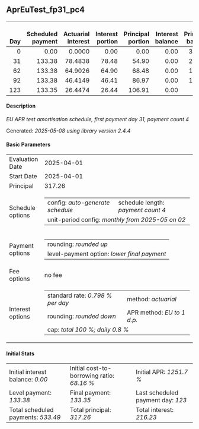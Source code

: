 <h2>AprEuTest_fp31_pc4</h2>
<table>
    <thead style="vertical-align: bottom;">
        <th style="text-align: right;">Day</th>
        <th style="text-align: right;">Scheduled payment</th>
        <th style="text-align: right;">Actuarial interest</th>
        <th style="text-align: right;">Interest portion</th>
        <th style="text-align: right;">Principal portion</th>
        <th style="text-align: right;">Interest balance</th>
        <th style="text-align: right;">Principal balance</th>
        <th style="text-align: right;">Total actuarial interest</th>
        <th style="text-align: right;">Total interest</th>
        <th style="text-align: right;">Total principal</th>
    </thead>
    <tr style="text-align: right;">
        <td class="ci00">0</td>
        <td class="ci01" style="white-space: nowrap;">0.00</td>
        <td class="ci02">0.0000</td>
        <td class="ci03">0.00</td>
        <td class="ci04">0.00</td>
        <td class="ci05">0.00</td>
        <td class="ci06">317.26</td>
        <td class="ci07">0.0000</td>
        <td class="ci08">0.00</td>
        <td class="ci09">0.00</td>
    </tr>
    <tr style="text-align: right;">
        <td class="ci00">31</td>
        <td class="ci01" style="white-space: nowrap;">133.38</td>
        <td class="ci02">78.4838</td>
        <td class="ci03">78.48</td>
        <td class="ci04">54.90</td>
        <td class="ci05">0.00</td>
        <td class="ci06">262.36</td>
        <td class="ci07">78.4838</td>
        <td class="ci08">78.48</td>
        <td class="ci09">54.90</td>
    </tr>
    <tr style="text-align: right;">
        <td class="ci00">62</td>
        <td class="ci01" style="white-space: nowrap;">133.38</td>
        <td class="ci02">64.9026</td>
        <td class="ci03">64.90</td>
        <td class="ci04">68.48</td>
        <td class="ci05">0.00</td>
        <td class="ci06">193.88</td>
        <td class="ci07">143.3864</td>
        <td class="ci08">143.38</td>
        <td class="ci09">123.38</td>
    </tr>
    <tr style="text-align: right;">
        <td class="ci00">92</td>
        <td class="ci01" style="white-space: nowrap;">133.38</td>
        <td class="ci02">46.4149</td>
        <td class="ci03">46.41</td>
        <td class="ci04">86.97</td>
        <td class="ci05">0.00</td>
        <td class="ci06">106.91</td>
        <td class="ci07">189.8013</td>
        <td class="ci08">189.79</td>
        <td class="ci09">210.35</td>
    </tr>
    <tr style="text-align: right;">
        <td class="ci00">123</td>
        <td class="ci01" style="white-space: nowrap;">133.35</td>
        <td class="ci02">26.4474</td>
        <td class="ci03">26.44</td>
        <td class="ci04">106.91</td>
        <td class="ci05">0.00</td>
        <td class="ci06">0.00</td>
        <td class="ci07">216.2487</td>
        <td class="ci08">216.23</td>
        <td class="ci09">317.26</td>
    </tr>
</table>
<h4>Description</h4>
<p><i>EU APR test amortisation schedule, first payment day 31, payment count 4</i></p>
<p>Generated: <i>2025-05-08 using library version 2.4.4</i></p>
<h4>Basic Parameters</h4>
<table>
    <tr>
        <td>Evaluation Date</td>
        <td>2025-04-01</td>
    </tr>
    <tr>
        <td>Start Date</td>
        <td>2025-04-01</td>
    </tr>
    <tr>
        <td>Principal</td>
        <td>317.26</td>
    </tr>
    <tr>
        <td>Schedule options</td>
        <td>
            <table>
                <tr>
                    <td>config: <i>auto-generate schedule</i></td>
                    <td>schedule length: <i><i>payment count</i> 4</i></td>
                </tr>
                <tr>
                    <td colspan="2" style="white-space: nowrap;">unit-period config: <i>monthly from 2025-05 on 02</i></td>
                </tr>
            </table>
        </td>
    </tr>
    <tr>
        <td>Payment options</td>
        <td>
            <table>
                <tr>
                    <td>rounding: <i>rounded up</i></td>
                </tr>
                <tr>
                    <td>level-payment option: <i>lower&nbsp;final&nbsp;payment</i></td>
                </tr>
            </table>
        </td>
    </tr>
    <tr>
        <td>Fee options</td>
        <td>no fee
        </td>
    </tr>
    <tr>
        <td>Interest options</td>
        <td>
            <table>
                <tr>
                    <td>standard rate: <i>0.798 % per day</i></td>
                    <td>method: <i>actuarial</i></td>
                </tr>
                <tr>
                    <td>rounding: <i>rounded down</i></td>
                    <td>APR method: <i>EU to 1 d.p.</i></td>
                </tr>
                <tr>
                    <td colspan="2">cap: <i>total 100 %; daily 0.8 %</td>
                </tr>
            </table>
        </td>
    </tr>
</table>
<h4>Initial Stats</h4>
<table>
    <tr>
        <td>Initial interest balance: <i>0.00</i></td>
        <td>Initial cost-to-borrowing ratio: <i>68.16 %</i></td>
        <td>Initial APR: <i>1251.7 %</i></td>
    </tr>
    <tr>
        <td>Level payment: <i>133.38</i></td>
        <td>Final payment: <i>133.35</i></td>
        <td>Last scheduled payment day: <i>123</i></td>
    </tr>
    <tr>
        <td>Total scheduled payments: <i>533.49</i></td>
        <td>Total principal: <i>317.26</i></td>
        <td>Total interest: <i>216.23</i></td>
    </tr>
</table>